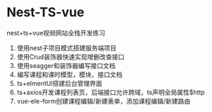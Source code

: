 # Nest-TS-vue
nest+ts+vue视频网站全栈开发练习

1. 使用nest子项目模式搭建服务端项目
2. 使用Crud装饰器快速实现增删改查接口
3. 使用seagger和装饰器编写接口文档
4. 编写课程和课时模型，模块，接口文档
5. ts+elmentUI搭建后台管理界面
6. ts+axios开发课程列表页，后端接口允许跨域，ts声明全局属性$http
7. vue-ele-form创建课程编辑/新建表单，添加课程编辑/新建路由